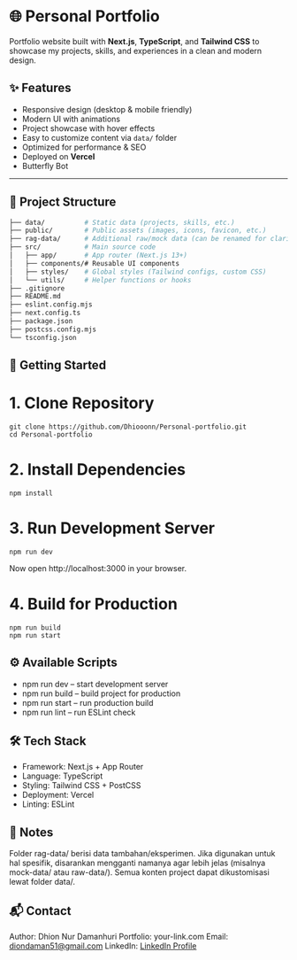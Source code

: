 # 🌐 Personal Portfolio

Portfolio website built with **Next.js**, **TypeScript**, and **Tailwind CSS** to showcase my projects, skills, and experiences in a clean and modern design.

## ✨ Features
- Responsive design (desktop & mobile friendly)
- Modern UI with animations
- Project showcase with hover effects
- Easy to customize content via `data/` folder
- Optimized for performance & SEO
- Deployed on **Vercel**
- Butterfly Bot

---

## 📂 Project Structure

```bash
├── data/          # Static data (projects, skills, etc.)
├── public/        # Public assets (images, icons, favicon, etc.)
├── rag-data/      # Additional raw/mock data (can be renamed for clarity)
├── src/           # Main source code
│   ├── app/       # App router (Next.js 13+)
│   ├── components/# Reusable UI components
│   ├── styles/    # Global styles (Tailwind configs, custom CSS)
│   └── utils/     # Helper functions or hooks
├── .gitignore
├── README.md
├── eslint.config.mjs
├── next.config.ts
├── package.json
├── postcss.config.mjs
└── tsconfig.json
```

## 🚀 Getting Started

# 1. Clone Repository
```
git clone https://github.com/Dhiooonn/Personal-portfolio.git
cd Personal-portfolio
```

# 2. Install Dependencies
```
npm install
```

# 3. Run Development Server
```
npm run dev
```
Now open http://localhost:3000 in your browser.

# 4. Build for Production
```
npm run build
npm run start
```

## ⚙️ Available Scripts
- npm run dev – start development server
- npm run build – build project for production
- npm run start – run production build
- npm run lint – run ESLint check


## 🛠️ Tech Stack
- Framework: Next.js + App Router
- Language: TypeScript
- Styling: Tailwind CSS + PostCSS
- Deployment: Vercel
- Linting: ESLint
  

## 📖 Notes
Folder rag-data/ berisi data tambahan/eksperimen. Jika digunakan untuk hal spesifik, disarankan mengganti namanya agar lebih jelas (misalnya mock-data/ atau raw-data/).
Semua konten project dapat dikustomisasi lewat folder data/.


## 📬 Contact
Author: Dhion Nur Damanhuri
Portfolio: your-link.com
Email: diondaman51@gmail.com
LinkedIn: [LinkedIn Profile](https://www.linkedin.com/in/dhion-nur-damanhuri-2bb863275/)

